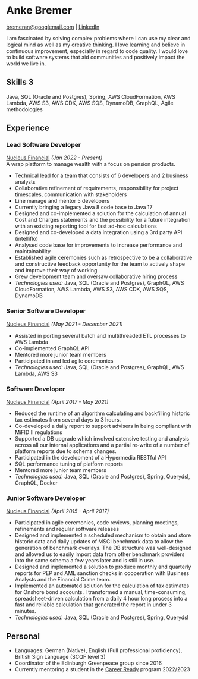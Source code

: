 <h1>Anke Bremer</h1>
  
[bremeran@googlemail.com](mailto:bremeran@googlemail.com) | [LinkedIn](https://www.linkedin.com/in/anke-bremer-29727179/)

I am fascinated by solving complex problems where I can use my clear and logical mind as well as my creative thinking. 
I love learning and believe in continuous improvement, especially in regard to code quality.
I would love to build software systems that aid communities and positively impact the world we live in.

## Skills 3
Java, SQL (Oracle and Postgres), Spring, AWS CloudFormation, AWS Lambda, AWS S3, AWS CDK, AWS SQS, DynamoDB, GraphQL, Agile methodologies

## Experience

### Lead Software Developer
[Nucleus Financial](https://www.nucleusfinancial.com/) _(Jan 2022 - Present)_ <br>
A wrap platform to manage wealth with a focus on pension products.

* Technical lead for a team that consists of 6 developers and 2 business analysts
* Collaborative refinement of requirements, responsibility for project timescales, communication with stakeholders
* Line manage and mentor 5 developers
* Currently bringing a legacy Java 8 code base to Java 17
* Designed and co-implemented a solution for the calculation of annual Cost and Charges statements and the possibility for a future integration with an existing reporting tool for fast ad-hoc calculations
* Designed and co-developed a data integration using a 3rd party API (intelliflo)
* Analysed code base for improvements to increase performance and maintainability
* Established agile ceremonies such as retrospective to be a collaborative and constructive feedback opportunity for the team to actively shape and improve their way of working
* Grew development team and oversaw collaborative hiring process
* _Technologies used:_ Java, SQL (Oracle and Postgres), GraphQL, AWS CloudFormation, AWS Lambda, AWS S3, AWS CDK, AWS SQS, DynamoDB


### Senior Software Developer
[Nucleus Financial](https://www.nucleusfinancial.com/) _(May 2021 - December 2021)_ <br>

* Assisted in porting several batch and multithreaded ETL processes to AWS Lambda
* Co-implemented GraphQL API
* Mentored more junior team members
* Participated in and led agile ceremonies
* _Technologies used:_ Java, SQL (Oracle and Postgres), GraphQL, AWS Lambda, AWS S3


### Software Developer
[Nucleus Financial](https://www.nucleusfinancial.com/) _(April 2017 - May 2021)_ <br>

* Reduced the runtime of an algorithm calculating and backfilling historic tax estimates from several days to 3 hours.
* Co-developed a daily report to support advisers in being compliant with MiFID II regulations
* Supported a DB upgrade which involved extensive testing and analysis across all our internal applications and a partial re-write of a number of platform reports due to schema changes.
* Participated in the development of a Hypermedia RESTful API
* SQL performance tuning of platform reports
* Mentored more junior team members
* _Technologies used:_ Java, SQL (Oracle and Postgres), Spring, Querydsl, GraphQL, Docker


### Junior Software Developer
[Nucleus Financial](https://www.nucleusfinancial.com/) _(April 2015 - April 2017)_ <br>

* Participated in agile ceremonies, code reviews, planning meetings, refinements and regular software releases
* Designed and implemented a scheduled mechanism to obtain and store historic data and daily updates of MSCI benchmark data to allow the generation of benchmark overlays. The DB structure was well-designed and allowed us to easily import data from other benchmark providers into the same schema a few years later and is still in use.
* Designed and implemented a solution to produce monthly and quarterly reports for PEP and AML sanction checks in cooperation with Business Analysts and the Financial Crime team.
* Implemented an automated solution for the calculation of tax estimates for Onshore bond accounts. I transformed a manual, time-consuming, spreadsheet-driven calculation from a daily 4 hour long process into a fast and reliable calculation that generated the report in under 3 minutes.
* _Technologies used:_ Java, SQL (Oracle and Postgres), Spring, Querydsl


## Personal
* Languages: German (Native), English (Full professional proficiency), British Sign Language (SCQF level 3)
* Coordinator of the Edinburgh Greenpeace group since 2016
* Currently mentoring a student in the [Career Ready](https://careerready.org.uk/) program 2022/2023


<!-- ### Footer
Last updated: July 2023 -->
